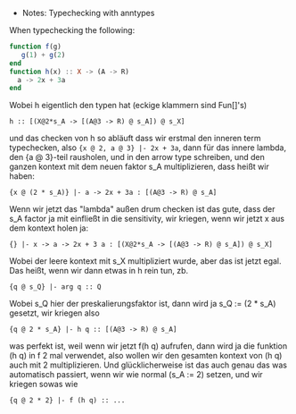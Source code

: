 
* Notes: Typechecking with anntypes

When typechecking the following:

```julia
function f(g)
   g(1) + g(2)
end
function h(x) :: X -> (A -> R)
  a -> 2x + 3a
end
```
Wobei h eigentlich den typen hat (eckige klammern sind Fun[]'s)
```
h :: [(X@2*s_A -> [(A@3 -> R) @ s_A]) @ s_X]
```
und das checken von h so abläuft dass wir erstmal den inneren term typechecken, also ```{x @ 2, a @ 3} |- 2x + 3a```, dann für das innere lambda, den {a @ 3}-teil rausholen, und in den arrow type schreiben, und den ganzen kontext mit dem neuen faktor s_A multiplizieren, dass heißt wir haben:
```
{x @ (2 * s_A)} |- a -> 2x + 3a : [(A@3 -> R) @ s_A]
```
Wenn wir jetzt das "lambda" außen drum checken ist das gute, dass der s_A factor ja mit einfließt in die sensitivity, wir kriegen, wenn wir jetzt x aus dem kontext holen ja:
```
{} |- x -> a -> 2x + 3 a : [(X@2*s_A -> [(A@3 -> R) @ s_A]) @ s_X]
```
Wobei der leere kontext mit s_X multipliziert wurde, aber das ist jetzt egal.
Das heißt, wenn wir dann etwas in h rein tun, zb.
```
{q @ s_Q} |- arg q :: Q
```
Wobei s_Q hier der preskalierungsfaktor ist, dann wird ja s_Q := (2 * s_A) gesetzt, wir kriegen also
```
{q @ 2 * s_A} |- h q :: [(A@3 -> R) @ s_A]
```
was perfekt ist, weil wenn wir jetzt f(h q) aufrufen, dann wird ja die funktion (h q) in f 2 mal verwendet, also wollen wir den gesamten kontext von (h q) auch mit 2 multiplizieren. Und glücklicherweise ist das auch genau das was automatisch passiert, wenn wir wie normal (s_A := 2) setzen, und wir kriegen sowas wie
```
{q @ 2 * 2} |- f (h q) :: ...
```

